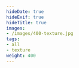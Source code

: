 ```yaml
---
hideDate: true
hideExif: true
hideTitle: true
images:
- /images/400-texture.jpg
tags:
- all
- texture
weight: 400
---
```

